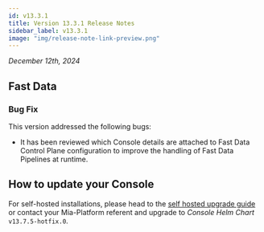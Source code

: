 ```yaml
---
id: v13.3.1
title: Version 13.3.1 Release Notes
sidebar_label: v13.3.1
image: "img/release-note-link-preview.png"
---
```


_December 12th, 2024_

## Fast Data

### Bug Fix

This version addressed the following bugs:

* It has been reviewed which Console details are attached to Fast Data Control Plane configuration to improve the handling of Fast Data Pipelines at runtime.

## How to update your Console

For self-hosted installations, please head to the [self hosted upgrade guide](/docs/13.x.x/infrastructure/self-hosted/installation-chart/how-to-upgrade) or contact your Mia-Platform referent and upgrade to _Console Helm Chart_ `v13.7.5-hotfix.0`.
